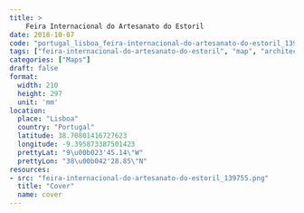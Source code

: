 ```yaml
---
title: > 
    Feira Internacional do Artesanato do Estoril
date: 2018-10-07
code: "portugal_lisboa_feira-internacional-do-artesanato-do-estoril_139755"
tags: ["feira-internacional-do-artesanato-do-estoril", "map", "architecture", "buildings", "Lisboa", "Portugal"]
categories: ["Maps"]
draft: false
format:
  width: 210
  height: 297
  unit: 'mm'
location:
  place: "Lisboa"
  country: "Portugal"
  latitude: 38.70801416727623
  longitude: -9.395873387501423
  prettyLat: "9\u00b023'45.14\"W"
  prettyLon: "38\u00b042'28.85\"N"
resources:
- src: "feira-internacional-do-artesanato-do-estoril_139755.png"
  title: "Cover"
  name: cover
---
```

